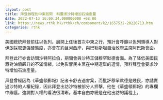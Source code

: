```yaml
---
layout: post
title: 拜登啟程到中東訪問　料要求沙特增加石油產量
date: 2022-07-13 16:00:34.000000000 +08:00
link: https://news.rthk.hk/rthk/ch/component/k2/1657532-20220713.htm
categories: rthk
---
```


美國總統拜登前往以色列，展開上任後首次中東之行，預計會呼籲以色列領導人對伊朗採取更強硬態度，亦會在約旦河西岸，與巴勒斯坦自治政府主席阿巴斯會面。

拜登此行亦會訪問沙特阿拉伯，期間會與沙特王儲穆罕默德會面。為了降低美國民眾對油價飆升的不滿情緒，以免影響民主黨在中期選舉的選情，預料拜登會要求沙特增加石油產量。

拜登曾經因為《華盛頓郵報》記者卡舒吉遇害案，而批評穆罕默德是賤民，亦譴責過沙特的人權紀錄，因此拜登出訪沙特被部分人抨擊。他在《華盛頓郵報》的專欄中辯護，強調對人權的看法很清晰，基本自由亦總是在他出訪的議程上。
